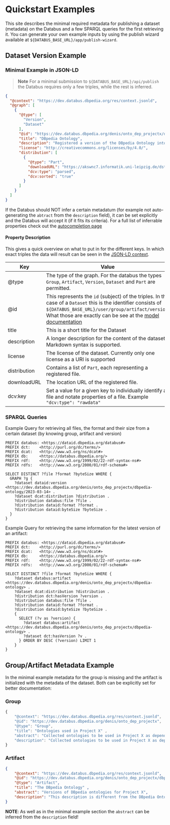 # Quickstart Examples

This site describes the minimal required metadata for publishing a dataset (metadata) on the Databus and a few SPARQL queries for the first retrieving it. You can generate your own example inputs by using the publish wizard available at `${DATABUS_BASE_URL}/app/publish-wizard`. 

## Dataset Version Example

### Minimal Example in JSON-LD

> **Note**
> For a minimal submission to `${DATABUS_BASE_URL}/api/publish` the Databus requires only a few triples, while the rest is inferred. 



```json
{
  "@context": "https://dev.databus.dbpedia.org/res/context.jsonld",
  "@graph": [
    {
      "@type": [
        "Version",
        "Dataset"
      ],
      "@id": "https://dev.databus.dbpedia.org/denis/onto_dep_projectx/dbpedia-ontology/2023-03-14",
      "title": "DBpedia Ontology",
      "description": "Registered a version of the DBpedia Ontology into my account. \n\nUsing markdown:\n1. This is the version used in [project x](http://example.org) as a stable snapshot dependency \n2. License was checked -> CC-BY",
      "license": "http://creativecommons.org/licenses/by/4.0/",
      "distribution": [
        {
          "@type": "Part",
          "downloadURL": "https://akswnc7.informatik.uni-leipzig.de/dstreitmatter/archivo/dbpedia.org/ontology--DEV/2021.07.09-070001/ontology--DEV_type=parsed_sorted.nt",
          "dcv:type": "parsed",
          "dcv:sorted": "true"
        }
      ]
    }
  ]
}
```

If the Databus should NOT infer a certain metadatum (for example not auto-generating the `abtract` from the `description` field), it can be set explicitly and the Databus will accept it (if it fits its criteria). For a full list of inferrable properties check out the [autocompletion page](/docs/auto-completion.md)

#### Property Description

This gives a quick overview on what to put in for the different keys. In which exact triples the data will result can be seen in the [JSON-LD context](https://downloads.dbpedia.org/databus/context.jsonld).

| Key          | Value                                                                                                                                                                                                                                              | 
|--------------|----------------------------------------------------------------------------------------------------------------------------------------------------------------------------------------------------------------------------------------------------|
| @type        | The type of the graph. For the databus the types `Group`, `Artifact`, `Version`, `Dataset` and `Part` are permitted.                                                                                                                               |
| @id          | This represents the `id` (subject) of the triples. In the case of a `Dataset` this is the identifier consists of `${DATABUS_BASE_URL}/user/group/artifact/version`. What those are exactly can be see at the [model documentation](/docs/model.md) |
| title        | This is a short title for the Dataset                                                                                                                                                                                                              |
| description  | A longer description for the content of the dataset. Markdown syntax is supported.                                                                                                                                                                 |
| license      | The license of the dataset. Currently only one license as a URI is supported                                                                                                                                                                       |
| distribution | Contains a list of `Part`,  each representing a registered file.                                                                                                                                                                                   |
| downloadURL  | The location URL of the registered file.                                                                                                                                                                                                           |
| dcv:key      | Set a value for a given key to individually identify a file and notate properties of a file. Example `"dcv:type": "rawdata"`                                                                                                                       |

### SPARQL Queries

Example Query for retrieving all files, the format and their size from a certain dataset (by knowing group, artifact and version)

```sparql
PREFIX databus: <https://dataid.dbpedia.org/databus#>
PREFIX dct:    <http://purl.org/dc/terms/>
PREFIX dcat:   <http://www.w3.org/ns/dcat#>
PREFIX db:     <https://databus.dbpedia.org/>
PREFIX rdf:    <http://www.w3.org/1999/02/22-rdf-syntax-ns#>
PREFIX rdfs:   <http://www.w3.org/2000/01/rdf-schema#>

SELECT DISTINCT ?file ?format ?byteSize WHERE {
  GRAPH ?g {
    ?dataset dataid:version <https://dev.databus.dbpedia.org/denis/onto_dep_projectx/dbpedia-ontology/2023-03-14> .
    ?dataset dcat:distribution ?distribution .
    ?distribution databus:file ?file .
    ?distribution dataid:format ?format .
    ?distribution dataid:byteSize ?byteSize .
  }
}
```

Example Query for retrieving the same information for the latest version of an artifact:

```sparql
PREFIX databus: <https://dataid.dbpedia.org/databus#>
PREFIX dct:    <http://purl.org/dc/terms/>
PREFIX dcat:   <http://www.w3.org/ns/dcat#>
PREFIX db:     <https://databus.dbpedia.org/>
PREFIX rdf:    <http://www.w3.org/1999/02/22-rdf-syntax-ns#>
PREFIX rdfs:   <http://www.w3.org/2000/01/rdf-schema#>

SELECT DISTINCT ?file ?format ?byteSize WHERE {
    ?dataset databus:artifact <https://dev.databus.dbpedia.org/denis/onto_dep_projectx/dbpedia-ontology> .
    ?dataset dcat:distribution ?distribution .
    ?distribution dct:hasVersion ?version .
    ?distribution databus:file ?file .
    ?distribution dataid:format ?format .
    ?distribution dataid:byteSize ?byteSize .
    {
      SELECT (?v as ?version) { 
        ?dataset databus:artifact <https://dev.databus.dbpedia.org/denis/onto_dep_projectx/dbpedia-ontology> . 
        ?dataset dct:hasVersion ?v . 
      } ORDER BY DESC (?version) LIMIT 1 
    }
}
```

## Group/Artifact Metadata Example

In the minimal example metadata for the group is missing and the artifact is initialized with the metadata of the dataset. Both can be explicitly set for better documentation:

### Group

```javascript
{
	"@context": "https://dev.databus.dbpedia.org/res/context.jsonld",
	"@id": "https://dev.databus.dbpedia.org/denis/onto_dep_projectx",
	"@type": "Group",
	"title": "Ontologies used in Project X" ,
	"abstract": "Collected ontologies to be used in Project X as dependencies for development.",
	"description": "Collected ontologies to be used in Project X as dependencies for development. The following work has beend done: \n1License was checked, all ontologies can be used in the project\n2. we created artifact using the original download location if the ontologies were ok, or we made a copy of a cleaned up version."
}
```


### Artifact

```json
{
	"@context": "https://dev.databus.dbpedia.org/res/context.jsonld",
	"@id": "https://dev.databus.dbpedia.org/denis/onto_dep_projectx/dbpedia-ontology",
	"@type": "Artifact",
	"title": "The DBpedia Ontology" ,
	"abstract": "Versions of DBpedia ontologies for Project X",
	"description": "This description is different from the DBpedia Ontology Dataset description, so describe the overarching goal of the Artifact. Should be similar to the description of each Dataset."
}
```

**NOTE**: As well as in the minimal example section the `abstract` can be inferred from the `description` field!
